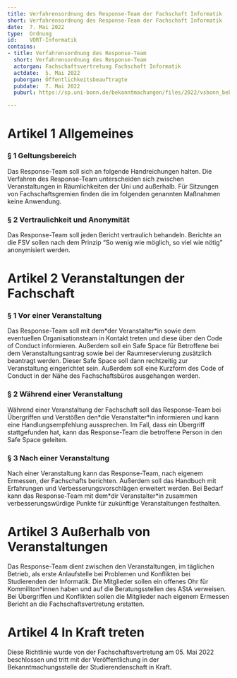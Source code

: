```yaml
---
title: Verfahrensordnung des Response-Team der Fachschaft Informatik
short: Verfahrensordnung des Response-Team der Fachschaft Informatik
date:  7. Mai 2022
type:  Ordnung
id:    VORT-Informatik
contains:
- title: Verfahrensordnung des Response-Team
  short: Verfahrensordnung des Response-Team
  actorgan: Fachschaftsvertretung Fachschaft Informatik
  actdate:  5. Mai 2022
  puborgan: Öffentlichkeitsbeauftragte
  pubdate:  7. Mai 2022
  puburl: https://sp.uni-bonn.de/bekanntmachungen/files/2022/vsbonn_bekanntmachung_2022-28.pdf

---
```


# Artikel 1 Allgemeines

### § 1 Geltungsbereich

Das Response-Team soll sich an folgende Handreichungen halten.
Die Verfahren des Response-Team unterscheiden sich zwischen Veranstaltungen in
Räumlichkeiten der Uni und außerhalb.
Für Sitzungen von Fachschaftsgremien finden die im folgenden genannten Maßnahmen
keine Anwendung.


### § 2 Vertraulichkeit und Anonymität

Das Response-Team soll jeden Bericht vertraulich behandeln.
Berichte an die FSV sollen nach dem Prinzip “So wenig wie möglich, so viel wie nötig”
anonymisiert werden.


# Artikel 2 Veranstaltungen der Fachschaft

### § 1 Vor einer Veranstaltung

Das Response-Team soll mit dem\*der Veranstalter\*in sowie dem eventuellen
Organisationsteam in Kontakt treten und diese über den Code of Conduct informieren.
Außerdem soll ein Safe Space für Betroffene bei dem Veranstaltungsantrag sowie bei der
Raumreservierung zusätzlich beantragt werden. Dieser Safe Space soll dann rechtzeitig zur
Veranstaltung eingerichtet sein.
Außerdem soll eine Kurzform des Code of Conduct in der Nähe des Fachschaftsbüros
ausgehangen werden.


### § 2 Während einer Veranstaltung

Während einer Veranstaltung der Fachschaft soll das Response-Team bei Übergriffen und
Verstößen den\*die Veranstalter\*in informieren und kann eine Handlungsempfehlung
aussprechen.
Im Fall, dass ein Übergriff stattgefunden hat, kann das Response-Team die betroffene
Person in den Safe Space geleiten.


### § 3 Nach einer Veranstaltung

Nach einer Veranstaltung kann das Response-Team, nach eigenem Ermessen, der
Fachschafts berichten. Außerdem soll das Handbuch mit Erfahrungen und
Verbesserungsvorschlägen erweitert werden. Bei Bedarf kann das Response-Team mit
dem\*dir Veranstalter\*in zusammen verbesserungswürdige Punkte für zukünftige
Veranstaltungen festhalten.


# Artikel 3 Außerhalb von Veranstaltungen

Das Response-Team dient zwischen den Veranstaltungen, im täglichen Betrieb, als erste
Anlaufstelle bei Problemen und Konflikten bei Studierenden der Informatik. Die Mitglieder
sollen ein offenes Ohr für Kommiliton\*innen haben und auf die Beratungsstellen des AStA
verweisen. Bei Übergriffen und Konflikten sollen die Mitglieder nach eigenem Ermessen
Bericht an die Fachschaftsvertretung erstatten.


# Artikel 4 In Kraft treten

Diese Richtlinie wurde von der Fachschaftsvertretung am 05. Mai 2022 beschlossen und
tritt mit der Veröffentlichung in der Bekanntmachungsstelle der Studierendenschaft in
Kraft.

